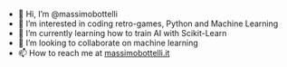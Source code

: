 - 👋 Hi, I’m @massimobottelli
- 👀 I’m interested in coding retro-games, Python and Machine Learning
- 🌱 I’m currently learning how to train AI with Scikit-Learn
- 💞️ I’m looking to collaborate on machine learning
- 📫 How to reach me at [massimobottelli.it](https://massimobottelli.it)

<!---
massimobottelli/massimobottelli is a ✨ special ✨ repository because its `README.md` (this file) appears on your GitHub profile.
You can click the Preview link to take a look at your changes.
--->
